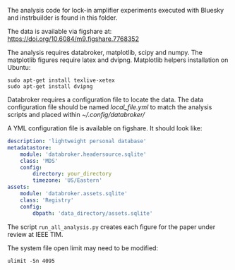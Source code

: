 The analysis code for lock-in amplifier experiments executed with Bluesky and instrbuilder is found in this folder. 

The data is available via figshare at: <https://doi.org/10.6084/m9.figshare.7768352>

The analysis requires databroker, matplotlib, scipy and numpy. The matplotlib figures require latex and dvipng. Matplotlib helpers installation on Ubuntu:

```terminal 
sudo apt-get install texlive-xetex
sudo apt-get install dvipng
```

Databroker requires a configuration file to locate the data. The data configuration file should be named *local_file.yml* to match the analysis scripts and placed within *~/.config/databroker/*

A YML configuration file is available on figshare. It should look like:

```yaml
description: 'lightweight personal database'
metadatastore:
    module: 'databroker.headersource.sqlite'
    class: 'MDS'
    config:
        directory: your_directory
        timezone: 'US/Eastern'
assets:
    module: 'databroker.assets.sqlite'
    class: 'Registry'
    config:
        dbpath: 'data_directory/assets.sqlite'
```

The script ```run_all_analysis.py``` creates each figure for the paper under review at IEEE TIM. 

The system file open limit may need to be modified:
```terminal
ulimit -Sn 4095
```
